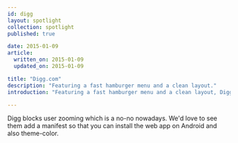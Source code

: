 ```yaml
---
id: digg
layout: spotlight
collection: spotlight
published: true

date: 2015-01-09
article:
  written_on: 2015-01-09
  updated_on: 2015-01-09

title: "Digg.com"
description: "Featuring a fast hamburger menu and a clean layout."
introduction: "Featuring a fast hamburger menu and a clean layout, Digg works amazingly well on mobile."

---
```


<p>Digg blocks user zooming which is a no-no nowadays. We'd love to see them add a manifest so that you can install the web app on Android and also theme-color.</p>